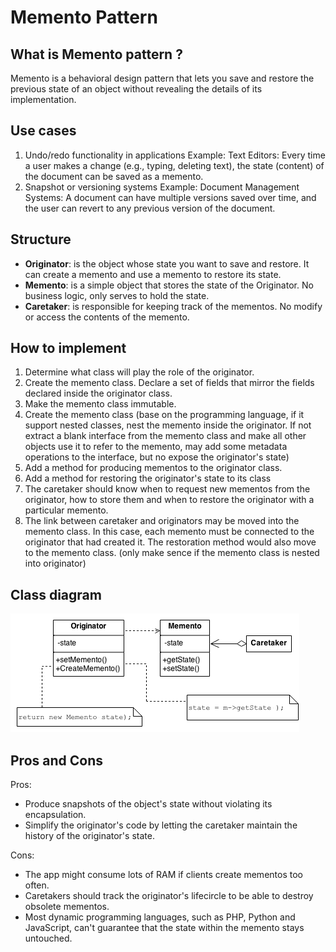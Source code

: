 # Memento Pattern

## What is Memento pattern ?

Memento is a behavioral design pattern that lets you save and restore the previous state of an object without revealing the details of its implementation.

## Use cases

1. Undo/redo functionality in applications
   Example:
   Text Editors: Every time a user makes a change (e.g., typing, deleting text), the state (content) of the document can be saved as a memento.
2. Snapshot or versioning systems
   Example:
   Document Management Systems: A document can have multiple versions saved over time, and the user can revert to any previous version of the document.

## Structure

- **Originator**: is the object whose state you want to save and restore. It can create a memento and use a memento to restore its state.
- **Memento**: is a simple object that stores the state of the Originator. No business logic, only serves to hold the state.
- **Caretaker**: is responsible for keeping track of the mementos. No modify or access the contents of the memento.

## How to implement

1. Determine what class will play the role of the originator.
2. Create the memento class. Declare a set of fields that mirror the fields declared inside the originator class.
3. Make the memento class immutable.
4. Create the memento class (base on the programming language, if it support nested classes, nest the memento inside the originator. If not extract a blank interface from the memento class and make all other objects use it to refer to the memento, may add some metadata operations to the interface, but no expose the originator's state)
5. Add a method for producing mementos to the originator class.
6. Add a method for restoring the originator's state to its class
7. The caretaker should know when to request new mementos from the originator, how to store them and when to restore the originator with a particular memento.
8. The link between caretaker and originators may be moved into the memento class. In this case, each memento must be connected to the originator that had created it. The restoration method would also move to the memento class. (only make sence if the memento class is nested into originator)

## Class diagram

![alt text](image.png)

## Pros and Cons

Pros:

- Produce snapshots of the object's state without violating its encapsulation.
- Simplify the originator's code by letting the caretaker maintain the history of the originator's state.

Cons:

- The app might consume lots of RAM if clients create mementos too often.
- Caretakers should track the originator's lifecircle to be able to destroy obsolete mementos.
- Most dynamic programming languages, such as PHP, Python and JavaScript, can't guarantee that the state within the memento stays untouched.
